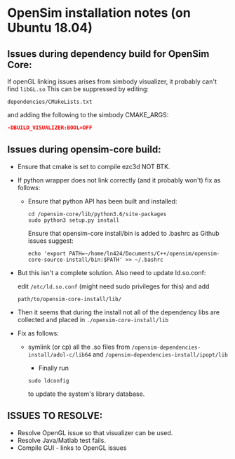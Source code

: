 # OpenSim installation notes (on Ubuntu 18.04)
## Issues during dependency build for OpenSim Core:

If openGL linking issues arises from simbody visualizer, it probably can't find ```libGL.so```
This can be suppressed by editing:

```shell
dependencies/CMakeLists.txt
```

and adding the following to the simbody CMAKE_ARGS:

```CMAKE
-DBUILD_VISUALIZER:BOOL=OFF
```

## Issues during opensim-core build:

- Ensure that cmake is set to compile ezc3d NOT BTK.

- If python wrapper does not link correctly (and it probably won't) fix as follows:

  - Ensure that python API has been built and installed:

    ```shell
    cd /opensim-core/lib/python3.6/site-packages
    sudo python3 setup.py install
    ```

    Ensure that opensim-core install/bin is added to .bashrc as Github issues suggest:

    ```shell
    echo 'export PATH=~/home/ln424/Documents/C++/opensim/opensim-core-source-install/bin:$PATH' >> ~/.bashrc
    ```

- But this isn't a complete solution. Also need to update ld.so.conf:

    edit ```/etc/ld.so.conf``` (might need sudo privileges for this) and add

    ```shell
    path/to/opensim-core-install/lib/
    ```

- Then it seems that during the install not all of the dependency libs are collected and placed in 
```./opensim-core-install/lib```
- Fix as follows:

  - symlink (or cp) all the .so files from ```/opensim-dependencies-install/adol-c/lib64``` and ```/opensim-dependencies-install/ipopt/lib```

    - Finally run

    ```shell
    sudo ldconfig
    ```

    to update the system's library database.

## ISSUES TO RESOLVE:

- Resolve OpenGL issue so that visualizer can be used.
- Resolve Java/Matlab test fails.
- Compile GUI - links to OpenGL issues
